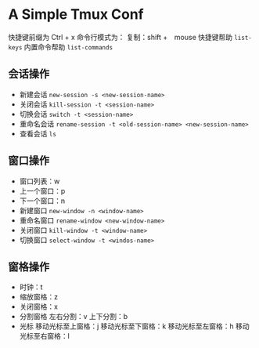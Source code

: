 # A Simple Tmux Conf
快捷键前缀为 Ctrl + x
命令行模式为：
复制：shift +　mouse
快捷键帮助
```list-keys```
内置命令帮助
```list-commands```

## 会话操作
- 新建会话
```new-session -s <new-session-name>```
- 关闭会话
```kill-session -t <session-name>```
- 切换会话
```switch -t <session-name>```
- 重命名会话
```rename-session -t <old-session-name> <new-session-name>```
- 查看会话
```ls```

## 窗口操作
- 窗口列表：w
- 上一个窗口：p
- 下一个窗口：n
- 新建窗口
```new-window -n <window-name>```
-  重命名窗口
```rename-window <new-window-name>```
-  关闭窗口
```kill-window -t <window-name>```
- 切换窗口
```select-window -t <windos-name>```

## 窗格操作
- 时钟：t
- 缩放窗格：z
- 关闭窗格：x
- 分割窗格
左右分割：v
上下分割：b
- 光标
移动光标至上窗格：j
移动光标至下窗格：k
移动光标至左窗格：h
移动光标至右窗格：l

